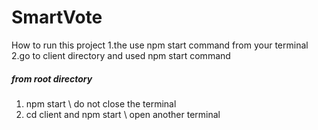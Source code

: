 # SmartVote
How to run this project 
1.the use npm start command from your terminal
2.go to client directory and used npm start command

##### from root directory ###
1. npm start \\ do not close the terminal
2. cd client and npm start \\ open another terminal

